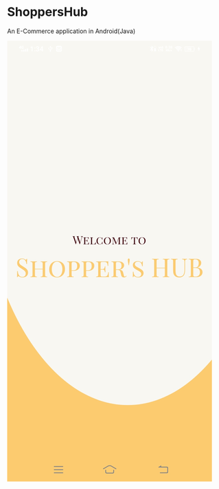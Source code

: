 # ShoppersHub
An E-Commerce application in Android(Java)


![Screenshot](Images/Screenshot_20230927_133439.jpg)
